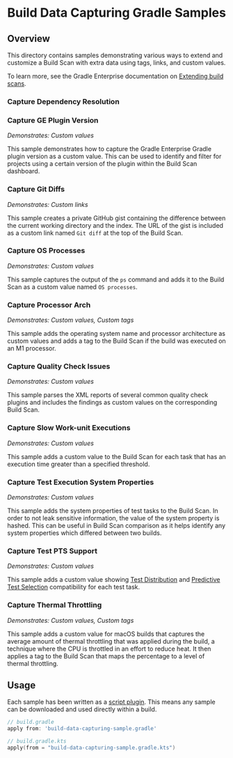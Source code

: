# Build Data Capturing Gradle Samples

## Overview

This directory contains samples demonstrating various ways to extend and customize a Build Scan with extra data using 
tags, links, and custom values.

To learn more, see the Gradle Enterprise documentation
on [Extending build scans](https://docs.gradle.com/enterprise/gradle-plugin/#extending_build_scans). 

### Capture Dependency Resolution

[//]: # (todo figure out what this sample is doing)

### Capture GE Plugin Version

_Demonstrates: Custom values_

This sample demonstrates how to capture the Gradle Enterprise Gradle plugin version as a custom value. This can be used
to identify and filter for projects using a certain version of the plugin within the Build Scan dashboard.

### Capture Git Diffs

_Demonstrates: Custom links_

This sample creates a private GitHub gist containing the difference between the current working directory and the index.
The URL of the gist is included as a custom link named `Git diff` at the top of the Build Scan.

### Capture OS Processes

_Demonstrates: Custom values_

This sample captures the output of the `ps` command and adds it to the Build Scan as a custom value named
`OS processes`.

### Capture Processor Arch

_Demonstrates: Custom values, Custom tags_

This sample adds the operating system name and processor architecture as custom values and adds a tag to the Build Scan
if the build was executed on an M1 processor.

### Capture Quality Check Issues

_Demonstrates: Custom values_

This sample parses the XML reports of several common quality check plugins and includes the findings as custom values on
the corresponding Build Scan.

### Capture Slow Work-unit Executions

_Demonstrates: Custom values_

This sample adds a custom value to the Build Scan for each task that has an execution time greater than a specified 
threshold.

### Capture Test Execution System Properties

_Demonstrates: Custom values_

This sample adds the system properties of test tasks to the Build Scan. In order to not leak sensitive information, the
value of the system property is hashed. This can be useful in Build Scan comparison as it helps identify any system 
properties which differed between two builds.

### Capture Test PTS Support

_Demonstrates: Custom values_

This sample adds a custom value
showing [Test Distribution](https://gradle.com/gradle-enterprise-solutions/test-distribution/)
and [Predictive Test Selection](https://gradle.com/gradle-enterprise-solutions/predictive-test-selection/) compatibility
for each test task.

### Capture Thermal Throttling

_Demonstrates: Custom values, Custom tags_

This sample adds a custom value for macOS builds that captures the average amount of thermal throttling that was 
applied during the build, a technique where the CPU is throttled in an effort to reduce heat. It then applies a tag to 
the Build Scan that maps the percentage to a level of thermal throttling.

## Usage

Each sample has been written as
a [script plugin](https://docs.gradle.org/current/userguide/plugins.html#sec:script_plugins). This means any sample can
be downloaded and used directly within a build.

```groovy
// build.gradle
apply from: 'build-data-capturing-sample.gradle'
```

```kotlin
// build.gradle.kts
apply(from = "build-data-capturing-sample.gradle.kts")
```
